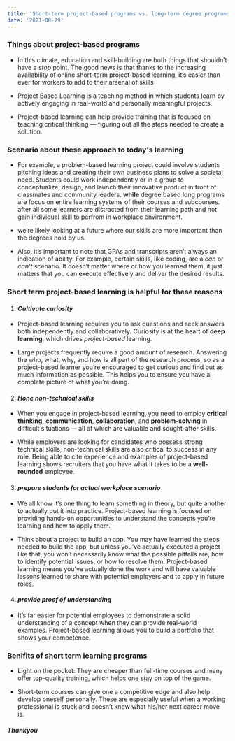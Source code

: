 ```yaml
---
title: 'Short-term project-based programs vs. long-term degree programs'
date: '2021-08-29'
---
```


### Things about project-based programs

* In this climate, education and skill-building are both things that shouldn’t have a _stop_ point. The good news is that thanks to the increasing availability of online short-term project-based learning, it’s easier than ever for workers to add to their arsenal of skills

* Project Based Learning is a teaching method in which students learn by actively engaging in real-world and personally meaningful projects.

* Project-based learning can help provide training that is focused on teaching critical thinking — figuring out all the steps needed to create a solution.

### Scenario about these approach to today's learning

* For example, a problem-based learning project could involve students pitching ideas and creating their own business plans to solve a societal need. Students could work independently or in a group to conceptualize, design, and launch their innovative product in front of classmates and community leaders.
**while** degree based long programs are focus on entire learning systems of their courses and subcourses. after all some learners are distracted from their learning path and not gain individual skill to perfrom in workplace environment.

* we’re likely looking at a future where our skills are more important than the degrees hold by us.

* Also, it’s important to note that GPAs and transcripts aren’t always an indication of ability. For example, certain skills, like coding, are a _can_ or _can’t_ scenario. It doesn’t matter where or how you learned them, it just matters that you can execute effectively and deliver the desired results.

### Short term project-based learning is helpful for these reasons

1. #### **_Cultivate curiosity_**

* Project-based learning requires you to ask questions and seek answers both independently and collaboratively. Curiosity is at the heart of **deep learning**, which drives _project-based_ learning.

* Large projects frequently require a good amount of research. Answering the who, what, why, and how is all part of the research process, so as a project-based learner you’re encouraged to get curious and find out as much information as possible. This helps you to ensure you have a complete picture of what you’re doing.

2. #### **_Hone non-technical skills_**
 
* When you engage in project-based learning, you need to employ **critical thinking**, **communication**, **collaboration**, and **problem-solving** in difficult situations — all of which are valuable and sought-after skills.

* While employers are looking for candidates who possess strong technical skills, non-technical skills are also critical to success in any role. Being able to cite experience and examples of project-based learning shows recruiters that you have what it takes to be a **well-rounded** employee.

3. #### **_prepare students for actual workplace scenario_**

* We all know it’s one thing to learn something in theory, but quite another to actually put it into practice. Project-based learning is focused on providing hands-on opportunities to understand the concepts you’re learning and how to apply them.

* Think about a project to build an app. You may have learned the steps needed to build the app, but unless you’ve actually executed a project like that, you won’t necessarily know what the possible pitfalls are, how to identify potential issues, or how to resolve them. Project-based learning means you’ve actually done the work and will have valuable lessons learned to share with potential employers and to apply in future roles.

4. #### **_provide proof of understanding_**

* It’s far easier for potential employees to demonstrate a solid understanding of a concept when they can provide real-world examples. Project-based learning allows you to build a portfolio that shows your competence.

### Benifits of short term learning programs

* Light on the pocket: They are cheaper than full-time courses and many offer top-quality training, which helps one stay on top of the game.

* Short-term courses can give one a competitive edge and also help develop oneself personally. These are especially useful when a working professional is stuck and doesn’t know what his/her next career move is.


##### Thankyou
 




